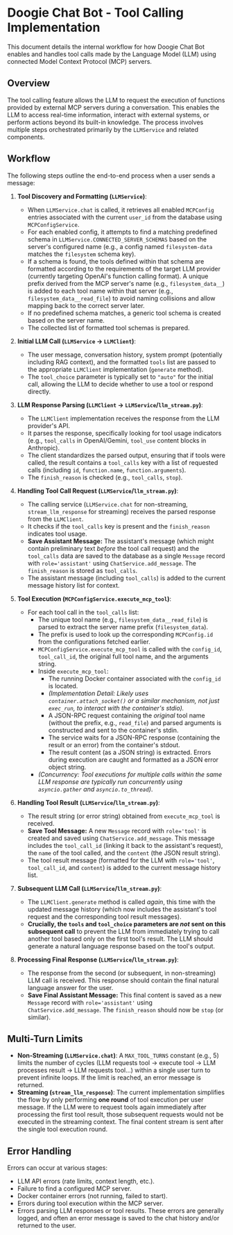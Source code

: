 # Doogie Chat Bot - Tool Calling Implementation

This document details the internal workflow for how Doogie Chat Bot enables and handles tool calls made by the Language Model (LLM) using connected Model Context Protocol (MCP) servers.

## Overview

The tool calling feature allows the LLM to request the execution of functions provided by external MCP servers during a conversation. This enables the LLM to access real-time information, interact with external systems, or perform actions beyond its built-in knowledge. The process involves multiple steps orchestrated primarily by the `LLMService` and related components.

## Workflow

The following steps outline the end-to-end process when a user sends a message:

1.  **Tool Discovery and Formatting (`LLMService`)**:
    *   When `LLMService.chat` is called, it retrieves all enabled `MCPConfig` entries associated with the current `user_id` from the database using `MCPConfigService`.
    *   For each enabled config, it attempts to find a matching predefined schema in `LLMService.CONNECTED_SERVER_SCHEMAS` based on the server's configured name (e.g., a config named `filesystem-data` matches the `filesystem` schema key).
    *   If a schema is found, the tools defined within that schema are formatted according to the requirements of the target LLM provider (currently targeting OpenAI's function calling format). A unique prefix derived from the MCP server's name (e.g., `filesystem_data__`) is added to each tool name within that server (e.g., `filesystem_data__read_file`) to avoid naming collisions and allow mapping back to the correct server later.
    *   If no predefined schema matches, a generic tool schema is created based on the server name.
    *   The collected list of formatted tool schemas is prepared.

2.  **Initial LLM Call (`LLMService` -> `LLMClient`)**:
    *   The user message, conversation history, system prompt (potentially including RAG context), and the formatted `tools` list are passed to the appropriate `LLMClient` implementation (`generate` method).
    *   The `tool_choice` parameter is typically set to `"auto"` for the initial call, allowing the LLM to decide whether to use a tool or respond directly.

3.  **LLM Response Parsing (`LLMClient` -> `LLMService`/`llm_stream.py`)**:
    *   The `LLMClient` implementation receives the response from the LLM provider's API.
    *   It parses the response, specifically looking for tool usage indicators (e.g., `tool_calls` in OpenAI/Gemini, `tool_use` content blocks in Anthropic).
    *   The client standardizes the parsed output, ensuring that if tools were called, the result contains a `tool_calls` key with a list of requested calls (including `id`, `function.name`, `function.arguments`).
    *   The `finish_reason` is checked (e.g., `tool_calls`, `stop`).

4.  **Handling Tool Call Request (`LLMService`/`llm_stream.py`)**:
    *   The calling service (`LLMService.chat` for non-streaming, `stream_llm_response` for streaming) receives the parsed response from the `LLMClient`.
    *   It checks if the `tool_calls` key is present and the `finish_reason` indicates tool usage.
    *   **Save Assistant Message:** The assistant's message (which might contain preliminary text *before* the tool call request) and the `tool_calls` data are saved to the database as a single `Message` record with `role='assistant'` using `ChatService.add_message`. The `finish_reason` is stored as `tool_calls`.
    *   The assistant message (including `tool_calls`) is added to the current message history list for context.

5.  **Tool Execution (`MCPConfigService.execute_mcp_tool`)**:
    *   For each tool call in the `tool_calls` list:
        *   The unique tool name (e.g., `filesystem_data__read_file`) is parsed to extract the server name prefix (`filesystem_data`).
        *   The prefix is used to look up the corresponding `MCPConfig.id` from the configurations fetched earlier.
        *   `MCPConfigService.execute_mcp_tool` is called with the `config_id`, `tool_call_id`, the original full tool name, and the arguments string.
        *   Inside `execute_mcp_tool`:
            *   The running Docker container associated with the `config_id` is located.
            *   *(Implementation Detail: Likely uses `container.attach_socket()` or a similar mechanism, not just `exec_run`, to interact with the container's stdio).*
            *   A JSON-RPC request containing the *original* tool name (without the prefix, e.g., `read_file`) and parsed arguments is constructed and sent to the container's stdin.
            *   The service waits for a JSON-RPC response (containing the result or an error) from the container's stdout.
            *   The result content (as a JSON string) is extracted. Errors during execution are caught and formatted as a JSON error object string.
        *   *(Concurrency: Tool executions for multiple calls within the same LLM response are typically run concurrently using `asyncio.gather` and `asyncio.to_thread`)*.

6.  **Handling Tool Result (`LLMService`/`llm_stream.py`)**:
    *   The result string (or error string) obtained from `execute_mcp_tool` is received.
    *   **Save Tool Message:** A new `Message` record with `role='tool'` is created and saved using `ChatService.add_message`. This message includes the `tool_call_id` (linking it back to the assistant's request), the `name` of the tool called, and the `content` (the JSON result string).
    *   The tool result message (formatted for the LLM with `role='tool'`, `tool_call_id`, and `content`) is added to the current message history list.

7.  **Subsequent LLM Call (`LLMService`/`llm_stream.py`)**:
    *   The `LLMClient.generate` method is called *again*, this time with the updated message history (which now includes the assistant's tool request and the corresponding tool result messages).
    *   **Crucially, the `tools` and `tool_choice` parameters are *not* sent on this subsequent call** to prevent the LLM from immediately trying to call another tool based only on the first tool's result. The LLM should generate a natural language response based on the tool's output.

8.  **Processing Final Response (`LLMService`/`llm_stream.py`)**:
    *   The response from the second (or subsequent, in non-streaming) LLM call is received. This response should contain the final natural language answer for the user.
    *   **Save Final Assistant Message:** This final content is saved as a new `Message` record with `role='assistant'` using `ChatService.add_message`. The `finish_reason` should now be `stop` (or similar).

## Multi-Turn Limits

*   **Non-Streaming (`LLMService.chat`)**: A `MAX_TOOL_TURNS` constant (e.g., 5) limits the number of cycles (LLM requests tool -> execute tool -> LLM processes result -> LLM requests tool...) within a single user turn to prevent infinite loops. If the limit is reached, an error message is returned.
*   **Streaming (`stream_llm_response`)**: The current implementation simplifies the flow by only performing **one round** of tool execution per user message. If the LLM were to request tools again immediately after processing the first tool result, those subsequent requests would not be executed in the streaming context. The final content stream is sent after the single tool execution round.

## Error Handling

Errors can occur at various stages:
*   LLM API errors (rate limits, context length, etc.).
*   Failure to find a configured MCP server.
*   Docker container errors (not running, failed to start).
*   Errors during tool execution within the MCP server.
*   Errors parsing LLM responses or tool results.
These errors are generally logged, and often an error message is saved to the chat history and/or returned to the user.